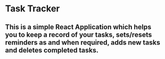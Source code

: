 # Task Tracker
## This is a simple React Application which helps you to keep a record of your tasks, sets/resets reminders as and when required, adds new tasks and deletes completed tasks.
